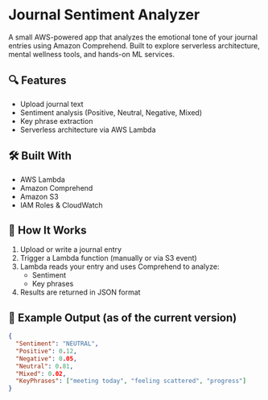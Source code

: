 # Journal Sentiment Analyzer

A small AWS-powered app that analyzes the emotional tone of your journal entries using Amazon Comprehend. Built to explore serverless architecture, mental wellness tools, and hands-on ML services.

## 🔍 Features
- Upload journal text
- Sentiment analysis (Positive, Neutral, Negative, Mixed)
- Key phrase extraction
- Serverless architecture via AWS Lambda

## 🛠️ Built With
- AWS Lambda
- Amazon Comprehend
- Amazon S3
- IAM Roles & CloudWatch

## 🚀 How It Works
1. Upload or write a journal entry
2. Trigger a Lambda function (manually or via S3 event)
3. Lambda reads your entry and uses Comprehend to analyze:
   - Sentiment
   - Key phrases
4. Results are returned in JSON format

## 🧪 Example Output (as of the current version)
```json
{
  "Sentiment": "NEUTRAL",
  "Positive": 0.12,
  "Negative": 0.05,
  "Neutral": 0.81,
  "Mixed": 0.02,
  "KeyPhrases": ["meeting today", "feeling scattered", "progress"]
}

